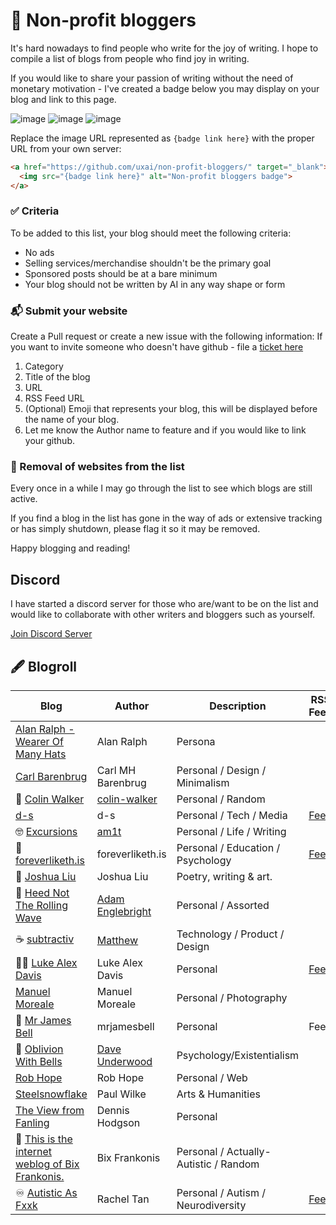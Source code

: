 # 💜 Non-profit bloggers
It's hard nowadays to find people who write for the joy of writing. I hope to compile a list of blogs from people who find joy in writing.

If you would like to share your passion of writing without the need of monetary motivation - I've created a badge below you may display on your blog and link to this page.

![image](https://raw.githubusercontent.com/uxai/non-profit-bloggers/main/nonprofit-blogger-badge.svg) ![image](https://raw.githubusercontent.com/uxai/non-profit-bloggers/main/nonprofit-blogger-badge-green.svg) ![image](https://raw.githubusercontent.com/uxai/non-profit-bloggers/main/nonprofit-blogger-badge-red.svg)

Replace the image URL represented as `{badge link here}` with the proper URL from your own server:

```html
<a href="https://github.com/uxai/non-profit-bloggers/" target="_blank">
  <img src="{badge link here}" alt="Non-profit bloggers badge">
</a>
```
### ✅ Criteria
To be added to this list, your blog should meet the following criteria: 
* No ads
* Selling services/merchandise shouldn't be the primary goal
* Sponsored posts should be at a bare minimum
* Your blog should not be written by AI in any way shape or form

### 📬 Submit your website
Create a Pull request or create a new issue with the following information:
If you want to invite someone who doesn't have github - file a [ticket here](https://todo.sr.ht/~cendol/non-profit-bloggers)
1. Category
2. Title of the blog
3. URL
4. RSS Feed URL
4. (Optional) Emoji that represents your blog, this will be displayed before the name of your blog.
5. Let me know the Author name to feature and if you would like to link your github.

### 🙅 Removal of websites from the list
Every once in a while I may go through the list to see which blogs are still active.

If you find a blog in the list has gone in the way of ads or extensive tracking or has simply shutdown, please flag it so it may be removed.

Happy blogging and reading!

## Discord

I have started a discord server for those who are/want to be on the list and would like to collaborate with other writers and bloggers such as yourself.

[Join Discord Server](https://discord.gg/ek3VQeHpph)

## 🖋 Blogroll

| Blog        | Author      | Description | RSS Feed |
| ----------- | ----------- | ----------- | ----------- |
|  [Alan Ralph - Wearer Of Many Hats](https://alanralph.co.uk)   | Alan Ralph        | Persona
|  [Carl Barenbrug](https://cmhb.de)   | Carl MH Barenbrug        | Personal / Design / Minimalism
| 🤔 [Colin Walker](https://colinwalker.blog)   | [colin-walker](https://github.com/colin-walker)       | Personal / Random
| [d-s](https://d-s.sh)   | d-s       | Personal / Tech / Media | [Feed](https://d-s.sh/index.xml) |
| 🤓 [Excursions](https://amitgawande.com)   | [am1t](https://github.com/am1t)       | Personal / Life / Writing
| 🌱 [foreverliketh.is](https://foreverliketh.is/blog/) | foreverliketh.is | Personal / Education / Psychology | [Feed](https://foreverliketh.is/blog/index.xml) |
| 🌽 [Joshua Liu](https://www.joshualiu.org) | Joshua Liu | Poetry, writing & art.
| 🌊 [Heed Not The Rolling Wave](https://adamenglebright.com/)   | [Adam Englebright](https://github.com/adamenglebright)        | Personal / Assorted
| ☕️ [subtractiv](https://subtractiv.com)   | [Matthew](https://github.com/uxai)       | Technology / Product / Design |
| 🤌🏽 [Luke Alex Davis](https://lukealexdavis.co.uk/)   | Luke Alex Davis       | Personal | [Feed](https://lukealexdavis.co.uk/blog.xml) |
|  [Manuel Moreale](https://manuelmoreale.com)   | Manuel Moreale        | Personal / Photography
| 🚀 [Mr James Bell](https://mrjamesbell.com)   | mrjamesbell        | Personal | Feed |
| 🖤 [Oblivion With Bells](https://oblivionwithbells.com/m)   | [Dave Underwood](https://github.com/dave-underwood)        | Psychology/Existentialism
|  [Rob Hope](https://robhope.com)   | Rob Hope        | Personal / Web
|  [Steelsnowflake](https://www.steelsnowflake.org/)   | Paul Wilke        | Arts & Humanities
|  [The View from Fanling](https://dennishodgson.blogspot.com)   | Dennis Hodgson        | Personal
| 👋 [This is the internet weblog of Bix Frankonis.](https://bix.blog)   | Bix Frankonis       | Personal / Actually-Autistic / Random
| ♾️ [Autistic As Fxxk](https://www.autisticasfxxk.com) | Rachel Tan | Personal / Autism / Neurodiversity | [Feed](https://www.autisticasfxxk.com/index.xml) |

